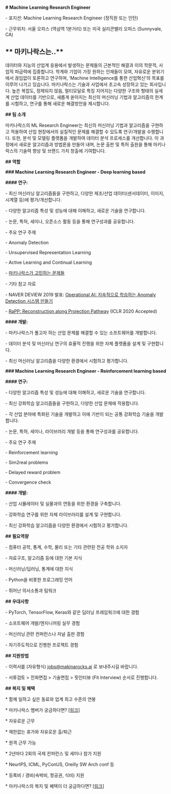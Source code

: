 **# Machine Learning Research Engineer**



\- 포지션: Machine Learning Research Engineer (정직원 또는 인턴)

\- 근무위치: 서울 오피스 (역삼역 1분거리) 또는 미국 실리콘밸리 오피스 (Sunnyvale, CA) 



##  ** 마키나락스는..** 



데이터와 지능의 산업계 응용에서 발생하는 문제들의 근본적인 해결과 이의 학문적, 사업적 파급력에 집중합니다. 학계와 기업이 가장 원하는 인재들이 모여, 자유로운 분위기에서 끊임없이 토론하고 연구하며, ‘Machine Intelligence를 통한 산업혁신’의 목표를 이루어 나가고 있습니다. 마키나락스는 기술과 사업에서 초고속 성장하고 있는 회사입니다. 높은 복잡도, 정제되지 않음, 멀티모달로 특징 지어지는 다양한 구조와 형태의 실세계 산업 데이터를 기반으로, 새롭게 쏟아지는 최신의 머신러닝 기법과 알고리즘의 한계를 시험하고, 연구를 통해 새로운 해결방안을 제시합니다.  



**## 팀 소개** 



마키나락스의 ML Research Engineer는 최신의 머신러닝 기법과 알고리즘을 구현하고 적용하여 산업 현장에서의 실질적인 문제를 해결할 수 있도록 연구/개발을 수행합니다. 또한, 분석 및 모델링 플랫폼을 개발하여 데이터 분석 프로세스를 개선합니다. 이 과정에서 새로운 알고리즘과 방법론을 만들어 내며, 논문 출판 및 특허 출원을 통해 마키나락스의 기술력 향상 및 브랜드 가치 창출에 기여합니다.



**## 역할** 



**### Machine Learning Research Engineer - Deep learning based**



**#### 연구:** 

\- 최신 머신러닝 알고리즘들을 구현하고, 다양한 제조/산업 데이터(센서데이터, 이미지, 시계열 등)에 평가/개선합니다. 

\- 다양한 알고리즘 특성 및 성능에 대해 이해하고, 새로운 기술을 연구합니다. 

\- 논문, 특허, 세미나, 오픈소스 활동 등을 통해 연구성과를 공유합니다. 

\- 주요 연구 주제 

  \- Anomaly Detection 

  \- Unsupervised Representation Learning 

  \- Active Learning and Continual Learning 

  \- [마키나락스가 고민하는 문제들](https://github.com/makinarocks/jobs/blob/master/research-topics.md)

\- 기타 참고 자료

  \- NAVER DEVIEW 2019 발표: [Operational AI: 지속적으로 학습하는 Anomaly Detection 시스템 만들기](https://deview.kr/2019/schedule/286)

  \- [RaPP: Reconstruction along Projection Pathway](https://openreview.net/forum?id=HkgeGeBYDB) (ICLR 2020 Accepted)



**#### 개발:** 

\- 마키나락스가 풀고자 하는 산업 문제를 해결할 수 있는 소프트웨어를 개발합니다. 

\- 데이터 분석 및 머신러닝 연구의 효율적 진행을 위한 자체 플랫폼을 설계 및 구현합니다. 

\- 최신 머신러닝 알고리즘을 다양한 환경에서 시험하고 평가합니다. 



**### Machine Learning Research Engineer - Reinforcement learning based**



**#### 연구:**

\- 다양한 알고리즘 특성 및 성능에 대해 이해하고, 새로운 기술을 연구합니다. 

\- 최신 강화학습 알고리즘들을 구현하고, 다양한 산업 문제에 적용합니다.

\- 각 산업 분야에 특화된 기술을 개발하고 이에 기반이 되는 공통 강화학습 기술을 개발합니다.

\- 논문, 특허, 세미나, 라이브러리 개발 등을 통해 연구성과를 공유합니다. 

\- 주요 연구 주제 

  \- Reinforcement learning

  \- Sim2real problems

  \- Delayed reward problem

  \- Convergence check



**#### 개발:**

\- 산업 시뮬레이터 및 실물과의 연동을 위한 환경을 구축합니다. 

\- 강화학습 연구를 위한 자체 라이브러리를 설계 및 구현합니다. 

\- 최신 강화학습 알고리즘을 다양한 환경에서 시험하고 평가합니다.





**## 필요역량** 



\- 컴퓨터 공학, 통계, 수학, 물리 또는 기타 관련된 전공 학위 소지자 

\- 자료구조, 알고리즘 등에 대한 기본 지식 

\- 머신러닝/딥러닝, 통계에 대한 지식 

\- Python을 비롯한 프로그래밍 언어 

\- 뛰어난 의사소통과 팀워크 





**## 우대사항** 



\- PyTorch, TensorFlow, Keras와 같은 딥러닝 프레임워크에 대한 경험 

\- 소프트웨어 개발/엔지니어링 실무 경험 

\- 머신러닝 관련 컨퍼런스나 저널 출판 경험  

\- 자기주도적으로 진행한 프로젝트 경험 





**## 지원방법**



\- 이력서를 (자유형식) jobs@makinarocks.ai 로 보내주시길 바랍니다. 

\- 서류검토 > 전화면접 > 기술면접 > 핏인터뷰 (Fit Interview) 순서로 진행합니다. 





**## 복지 및 혜택** 



\* 함께 일하고 싶은 동료와 업계 최고 수준의 연봉

  \* 마키나락스 멤버가 궁금하다면? [[링크](http://makinarocks.ai/)]



\* 자유로운 근무

  \* 제한없는 휴가와 자유로운 출/퇴근

  \* 원격 근무 가능



\* 2년마다 2회의 국제 컨퍼런스 및 세미나 참가 지원

  \* NeurIPS, ICML, PyConUS, Oreilly SW Arch conf 등

  \* 등록비 / 경비(숙박비, 항공권, 식비) 지원



\* 마키나락스의 복지 및 혜택이 더 궁금하다면? [[링크](./welfare-benefits.md)]

